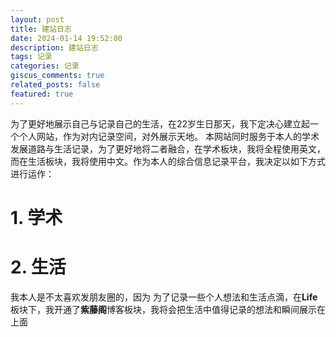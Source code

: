 ```yaml
---
layout: post
title: 建站日志
date: 2024-01-14 19:52:00
description: 建站日志
tags: 记录
categories: 记录
giscus_comments: true
related_posts: false
featured: true
---
```


为了更好地展示自己与记录自己的生活，在22岁生日那天，我下定决心建立起一个个人网站，作为对内记录空间，对外展示天地。
本网站同时服务于本人的学术发展道路与生活记录，为了更好地将二者融合，在学术板块，我将全程使用英文，而在生活板块，我将使用中文。作为本人的综合信息记录平台，我决定以如下方式进行运作：
# 1. 学术



# 2. 生活
我本人是不太喜欢发朋友圈的，因为
为了记录一些个人想法和生活点滴，在**Life**板块下，我开通了**紫藤阁**博客板块，我将会把生活中值得记录的想法和瞬间展示在上面